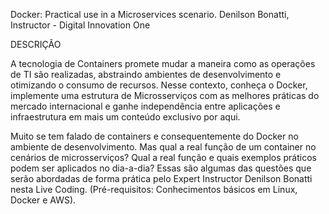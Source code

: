Docker: Practical use in a Microservices scenario.
Denilson Bonatti, Instructor - Digital Innovation One

DESCRIÇÃO

A tecnologia de Containers promete mudar a maneira como as operações de TI são realizadas, abstraindo ambientes de desenvolvimento e otimizando o consumo de recursos. Nesse contexto, conheça o Docker, implemente uma estrutura de Microsserviços com as melhores práticas do mercado internacional e ganhe independência entre aplicações e infraestrutura em mais um conteúdo exclusivo por aqui.

Muito se tem falado de containers e consequentemente do Docker no ambiente de desenvolvimento. Mas qual a real função de um container no cenários de microsserviços? Qual a real função e quais exemplos práticos podem ser aplicados no dia-a-dia? Essas são algumas das questões que serão abordadas de forma prática pelo Expert Instructor Denilson Bonatti nesta Live Coding. (Pré-requisitos: Conhecimentos básicos em Linux, Docker e AWS).
